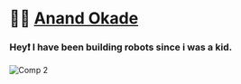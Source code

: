 # 🧑‍💻 [Anand Okade](https://developers.google.com/)
  
### Hey❗ I have been building robots since i was a kid. 
![Comp 2](https://user-images.githubusercontent.com/90754521/146512697-ebc168da-65de-4d40-baf5-6fa300db1719.gif)

